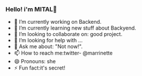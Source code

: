 ### Hello! i'm MITAL👋

- 🔭 I’m currently working on Backend.
- 🌱 I’m currently learning new stuff about Backyend.
- 👯 I’m looking to collaborate on: good project.
- 🤔 I’m looking for help with ...
- 💬 Ask me about: "Not now!".
- 📫 How to reach me:twitter- @marrinette
- 😄 Pronouns: she
- ⚡ Fun fact:it's secret!
